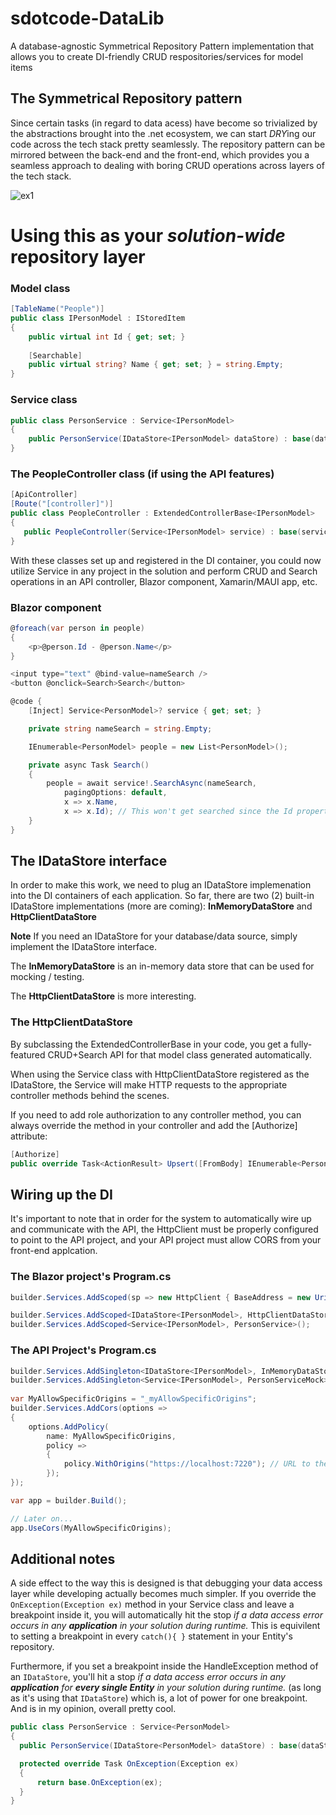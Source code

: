 # sdotcode-DataLib
A database-agnostic Symmetrical Repository Pattern implementation that allows you to create DI-friendly CRUD respositories/services for model items

## The Symmetrical Repository pattern

  Since certain tasks (in regard to data acess) have become so trivialized by the abstractions brought into the .net ecosystem, we can start *DRY*ing our code across the tech stack pretty seamlessly. The repository pattern can be mirrored between the back-end and the front-end, which provides you a seamless approach to dealing with boring CRUD operations across layers of the tech stack.
  
![ex1](https://user-images.githubusercontent.com/4634215/167278164-cf47c839-4cf8-44a2-be20-87fbea3cee7a.png)

# Using this as your **_solution-wide_** repository layer

### Model class
```csharp
[TableName("People")]
public class IPersonModel : IStoredItem
{
    public virtual int Id { get; set; }
    
    [Searchable]
    public virtual string? Name { get; set; } = string.Empty;
}
```

### Service class
```csharp
public class PersonService : Service<IPersonModel>
{
    public PersonService(IDataStore<IPersonModel> dataStore) : base(dataStore) { }
}
```

 ### The PeopleController class (if using the API features)
 ```csharp
[ApiController]
[Route("[controller]")]
public class PeopleController : ExtendedControllerBase<IPersonModel>
{
    public PeopleController(Service<IPersonModel> service) : base(service) { }
}
```

With these classes set up and registered in the DI container, you could now utilize Service<PersonModel> in any project in the solution and perform CRUD and Search operations in an API controller, Blazor component, Xamarin/MAUI app, etc.

### Blazor component
```csharp
@foreach(var person in people)
{
    <p>@person.Id - @person.Name</p>
}

<input type="text" @bind-value=nameSearch />
<button @onclick=Search>Search</button>

@code {
    [Inject] Service<PersonModel>? service { get; set; }

    private string nameSearch = string.Empty;

    IEnumerable<PersonModel> people = new List<PersonModel>();

    private async Task Search()
    {
        people = await service!.SearchAsync(nameSearch, 
            pagingOptions: default,
            x => x.Name, 
            x => x.Id); // This won't get searched since the Id property on PersonModel doesn't have [Searchable]
    }
}
```

## The IDataStore interface
In order to make this work, we need to plug an IDataStore implemenation into the DI containers of each application. So far, there are two (2) built-in IDataStore implementations (more are coming):
**InMemoryDataStore** and **HttpClientDataStore**

**Note** If you need an IDataStore for your database/data source, simply implement the IDataStore<T> interface.
  
The **InMemoryDataStore** is an in-memory data store that can be used for mocking / testing.

 The **HttpClientDataStore** is more interesting. 
 
### The HttpClientDataStore
    
By subclassing the ExtendedControllerBase in your code, you get a fully-featured CRUD+Search API for that model class generated automatically.
    
When using the Service class with HttpClientDataStore registered as the IDataStore, the Service will make HTTP requests to the appropriate controller methods behind the scenes. 

If you need to add role authorization to any controller method, you can always override the method in your controller and add the [Authorize] attribute:
```csharp
[Authorize]
public override Task<ActionResult> Upsert([FromBody] IEnumerable<PersonModel> items) => base.Upsert(items);
```

## Wiring up the DI
  
It's important to note that in order for the system to automatically wire up and communicate with the API, the HttpClient must be properly configured to point to the API project, and your API project must allow CORS from your front-end applcation.
  
### The Blazor project's Program.cs
```csharp
builder.Services.AddScoped(sp => new HttpClient { BaseAddress = new Uri("https://localhost:7051/") }); // URL to the API project

builder.Services.AddScoped<IDataStore<IPersonModel>, HttpClientDataStore<IPersonModel>>();
builder.Services.AddScoped<Service<IPersonModel>, PersonService>();
```

### The API Project's Program.cs
```csharp
builder.Services.AddSingleton<IDataStore<IPersonModel>, InMemoryDataStore<IPersonModel>>();
builder.Services.AddSingleton<Service<IPersonModel>, PersonServiceMock>();
  
var MyAllowSpecificOrigins = "_myAllowSpecificOrigins";
builder.Services.AddCors(options =>
{
    options.AddPolicy(
        name: MyAllowSpecificOrigins,
        policy =>
        {
            policy.WithOrigins("https://localhost:7220"); // URL to the front-end application that makes requests to this API
        });
});

var app = builder.Build();

// Later on...
app.UseCors(MyAllowSpecificOrigins);
```
  
## Additional notes
  A side effect to the way this is designed is that debugging your data access layer while developing actually becomes much simpler.
  If you override the ```OnException(Exception ex)``` method in your Service class and leave a breakpoint inside it, you will automatically hit the stop _if a data access error occurs in any **application** in your solution during runtime._ This is equivilent to setting a breakpoint in every ```catch(){ }``` statement in your Entity's repository. 
  
  Furthermore, if you set a breakpoint inside the HandleException method of an ```IDataStore```, you'll hit a stop _if a data access error occurs in any **application** for **every single Entity** in your solution during runtime._ (as long as it's using that ```IDataStore```) which is, a lot of power for one breakpoint. And is in my opinion, overall pretty cool.
  
  ```csharp
public class PersonService : Service<PersonModel>
{
    public PersonService(IDataStore<PersonModel> dataStore) : base(dataStore) { }

    protected override Task OnException(Exception ex)
    {
        return base.OnException(ex);
    }
}
```
